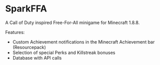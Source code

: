 # SparkFFA


A Call of Duty inspired Free-For-All minigame for Minecraft 1.8.8.

Features:
- Custom Achievement notifications in the Minecraft Achievement bar (Resourcepack)
- Selection of special Perks and Killstreak bonuses
- Database with API calls

